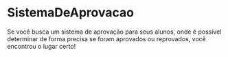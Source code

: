 # SistemaDeAprovacao
Se você busca um sistema de aprovação para seus alunos, onde é possível determinar de forma precisa se foram aprovados ou reprovados, você encontrou o lugar certo!
